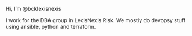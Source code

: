 Hi, I’m @bcklexisnexis

I work for the DBA group in LexisNexis Risk.
We mostly do devopsy stuff using ansible, python and terraform.



<!---
bcklexisnexis/bcklexisnexis is a ✨ special ✨ repository because its `README.md` (this file) appears on your GitHub profile.
You can click the Preview link to take a look at your changes.
--->
